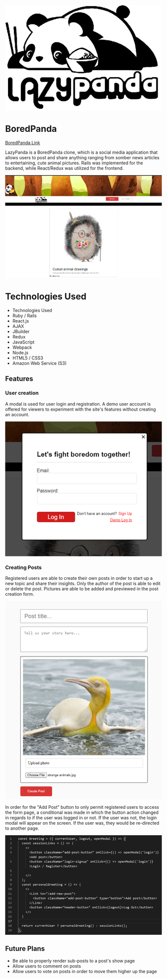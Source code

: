 ![alt text](https://github.com/michelle-ha/LazyPanda/blob/master/app/assets/images/PngItem_2512217.png "Lazy Panda Logo")

# BoredPanda

[BoredPanda Link](https://lazy-panda.herokuapp.com/#/)

LazyPanda is a BoredPanda clone, which is a social media application that allows users to post and share anything ranging from somber news articles to entertaining, cute animal pictures. Rails was implemented for the backend, while React/Redux was utilized for the frontend.

![alt text](https://github.com/michelle-ha/LazyPanda/blob/master/app/assets/images/boredpanda%20screenshot.png "LazyPanda Screenshot")

# Technologies Used
* Technologies Used
* Ruby / Rails
* React.js
* AJAX
* JBuilder
* Redux
* JavaScript
* Webpack
* Node.js
* HTML5 / CSS3
* Amazon Web Service (S3)

## Features

### User creation

A modal is used for user login and registration. A demo user account is offered for viewers to experiment with the site's features without creating an account. 

![alt text](https://github.com/michelle-ha/LazyPanda/blob/master/app/assets/images/modal.png "Modal Screenshot")

### Creating Posts

Registered users are able to create their own posts in order to start up a new topic and share their insights. Only the author of the post is able to edit or delete the post. Pictures are able to be added and previewed in the post creation form.

![alt text](https://github.com/michelle-ha/LazyPanda/blob/master/app/assets/images/createPost.png "Create Post Screenshot")

In order for the "Add Post" button to only permit registered users to access the form page, a conditional was made in which the button action changed in regards to if the user was logged in or not. If the user was not, the login modal will appear on the screen. If the user was, they would be re-directed to another page. 

![alt text](https://github.com/michelle-ha/LazyPanda/blob/master/app/assets/images/code.png "Code Screenshot")

## Future Plans
* Be able to properly render sub-posts to a post's show page
* Allow users to comment on posts
* Allow users to vote on posts in order to move them higher up the page
